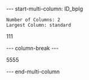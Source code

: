 
--- start-multi-column: ID_bplg
```column-settings
Number of Columns: 2
Largest Column: standard
```

111

--- column-break ---

5555


--- end-multi-column

